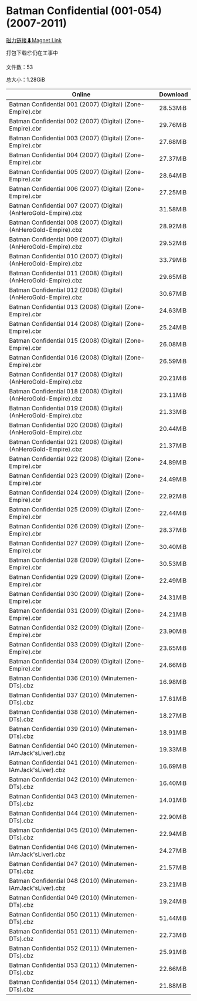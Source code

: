 # Batman Confidential (001-054)(2007-2011)

[磁力链接⬇Magnet Link](magnet:?xt=urn:btih:47a5376872f23ad5d63e11c5328aefcb3357fad2&dn=Batman%20Confidential%20%28001-054%29%282007-2011%29)

打包下载📦仍在工事中

文件数：53

总大小：1.28GiB

Online | Download
--- | ---
Batman Confidential 001 (2007) (Digital) (Zone-Empire).cbr | 28.53MiB
Batman Confidential 002 (2007) (Digital) (Zone-Empire).cbr | 29.76MiB
Batman Confidential 003 (2007) (Digital) (Zone-Empire).cbr | 27.68MiB
Batman Confidential 004 (2007) (Digital) (Zone-Empire).cbr | 27.37MiB
Batman Confidential 005 (2007) (Digital) (Zone-Empire).cbr | 28.64MiB
Batman Confidential 006 (2007) (Digital) (Zone-Empire).cbr | 27.25MiB
Batman Confidential 007 (2007) (Digital) (AnHeroGold-Empire).cbz | 31.58MiB
Batman Confidential 008 (2007) (Digital) (AnHeroGold-Empire).cbz | 28.92MiB
Batman Confidential 009 (2007) (Digital) (AnHeroGold-Empire).cbz | 29.52MiB
Batman Confidential 010 (2007) (Digital) (AnHeroGold-Empire).cbz | 33.79MiB
Batman Confidential 011 (2008) (Digital) (AnHeroGold-Empire).cbz | 29.65MiB
Batman Confidential 012 (2008) (Digital) (AnHeroGold-Empire).cbz | 30.67MiB
Batman Confidential 013 (2008) (Digital) (Zone-Empire).cbr | 24.63MiB
Batman Confidential 014 (2008) (Digital) (Zone-Empire).cbr | 25.24MiB
Batman Confidential 015 (2008) (Digital) (Zone-Empire).cbr | 26.08MiB
Batman Confidential 016 (2008) (Digital) (Zone-Empire).cbr | 26.59MiB
Batman Confidential 017 (2008) (Digital) (AnHeroGold-Empire).cbz | 20.21MiB
Batman Confidential 018 (2008) (Digital) (AnHeroGold-Empire).cbz | 23.11MiB
Batman Confidential 019 (2008) (Digital) (AnHeroGold-Empire).cbz | 21.33MiB
Batman Confidential 020 (2008) (Digital) (AnHeroGold-Empire).cbz | 20.44MiB
Batman Confidential 021 (2008) (Digital) (AnHeroGold-Empire).cbz | 21.37MiB
Batman Confidential 022 (2008) (Digital) (Zone-Empire).cbr | 24.89MiB
Batman Confidential 023 (2009) (Digital) (Zone-Empire).cbr | 24.49MiB
Batman Confidential 024 (2009) (Digital) (Zone-Empire).cbr | 22.92MiB
Batman Confidential 025 (2009) (Digital) (Zone-Empire).cbr | 22.44MiB
Batman Confidential 026 (2009) (Digital) (Zone-Empire).cbr | 28.37MiB
Batman Confidential 027 (2009) (Digital) (Zone-Empire).cbr | 30.40MiB
Batman Confidential 028 (2009) (Digital) (Zone-Empire).cbr | 30.53MiB
Batman Confidential 029 (2009) (Digital) (Zone-Empire).cbr | 22.49MiB
Batman Confidential 030 (2009) (Digital) (Zone-Empire).cbr | 24.31MiB
Batman Confidential 031 (2009) (Digital) (Zone-Empire).cbr | 24.21MiB
Batman Confidential 032 (2009) (Digital) (Zone-Empire).cbr | 23.90MiB
Batman Confidential 033 (2009) (Digital) (Zone-Empire).cbr | 23.65MiB
Batman Confidential 034 (2009) (Digital) (Zone-Empire).cbr | 24.66MiB
Batman Confidential 036 (2010) (Minutemen-DTs).cbz | 16.98MiB
Batman Confidential 037 (2010) (Minutemen-DTs).cbz | 17.61MiB
Batman Confidential 038 (2010) (Minutemen-DTs).cbz | 18.27MiB
Batman Confidential 039 (2010) (Minutemen-DTs).cbz | 18.91MiB
Batman Confidential 040 (2010) (Minutemen-IAmJack'sLiver).cbz | 19.33MiB
Batman Confidential 041 (2010) (Minutemen-IAmJack'sLiver).cbz | 16.69MiB
Batman Confidential 042 (2010) (Minutemen-DTs).cbz | 16.40MiB
Batman Confidential 043 (2010) (Minutemen-DTs).cbz | 14.01MiB
Batman Confidential 044 (2010) (Minutemen-DTs).cbz | 22.90MiB
Batman Confidential 045 (2010) (Minutemen-DTs).cbz | 22.94MiB
Batman Confidential 046 (2010) (Minutemen-IAmJack'sLiver).cbz | 24.27MiB
Batman Confidential 047 (2010) (Minutemen-DTs).cbz | 21.57MiB
Batman Confidential 048 (2010) (Minutemen-IAmJack'sLiver).cbz | 23.21MiB
Batman Confidential 049 (2010) (Minutemen-DTs).cbz | 19.24MiB
Batman Confidential 050 (2011) (Minutemen-DTs).cbz | 51.44MiB
Batman Confidential 051 (2011) (Minutemen-DTs).cbz | 22.73MiB
Batman Confidential 052 (2011) (Minutemen-DTs).cbz | 25.91MiB
Batman Confidential 053 (2011) (Minutemen-DTs).cbz | 22.66MiB
Batman Confidential 054 (2011) (Minutemen-DTs).cbz | 21.88MiB